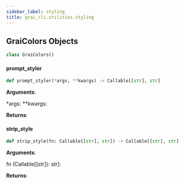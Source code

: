 ```yaml
---
sidebar_label: styling
title: grai_cli.utilities.styling
---
```


## GraiColors Objects

```python
class GraiColors()
```



#### prompt\_styler

```python
def prompt_styler(*args, **kwargs) -> Callable[[str], str]
```

**Arguments**:

  *args:
  **kwargs:


**Returns**:



#### strip\_style

```python
def strip_style(fn: Callable[[str], str]) -> Callable[[str], str]
```

**Arguments**:

  fn (Callable[[str]):
  str]:


**Returns**:
